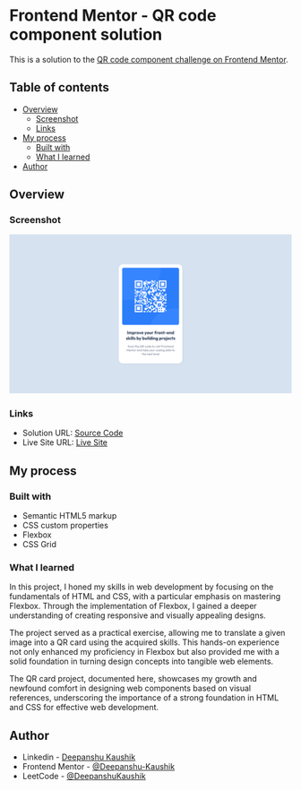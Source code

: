 # Frontend Mentor - QR code component solution

This is a solution to the [QR code component challenge on Frontend Mentor](https://www.frontendmentor.io/challenges/qr-code-component-iux_sIO_H).

## Table of contents

- [Overview](#overview)
  - [Screenshot](#screenshot)
  - [Links](#links)
- [My process](#my-process)
  - [Built with](#built-with)
  - [What I learned](#what-i-learned)
- [Author](#author)

## Overview

### Screenshot

![](./screenshot.jpg)

### Links

- Solution URL: [Source Code](https://github.com/Deepanshu-Kaushik/qr-code-component-main/)
- Live Site URL: [Live Site](https://deepanshu-kaushik.github.io/qr-code-component-main/)

## My process

### Built with

- Semantic HTML5 markup
- CSS custom properties
- Flexbox
- CSS Grid

### What I learned

In this project, I honed my skills in web development by focusing on the fundamentals of HTML and CSS, with a particular emphasis on mastering Flexbox. Through the implementation of Flexbox, I gained a deeper understanding of creating responsive and visually appealing designs. 

The project served as a practical exercise, allowing me to translate a given image into a QR card using the acquired skills. This hands-on experience not only enhanced my proficiency in Flexbox but also provided me with a solid foundation in turning design concepts into tangible web elements. 

The QR card project, documented here, showcases my growth and newfound comfort in designing web components based on visual references, underscoring the importance of a strong foundation in HTML and CSS for effective web development.

## Author

- Linkedin - [Deepanshu Kaushik](https://www.linkedin.com/in/hello-deepanshu/)
- Frontend Mentor - [@Deepanshu-Kaushik](https://www.frontendmentor.io/profile/Deepanshu-Kaushik)
- LeetCode - [@DeepanshuKaushik](https://leetcode.com/DeepanshuKaushik/)
